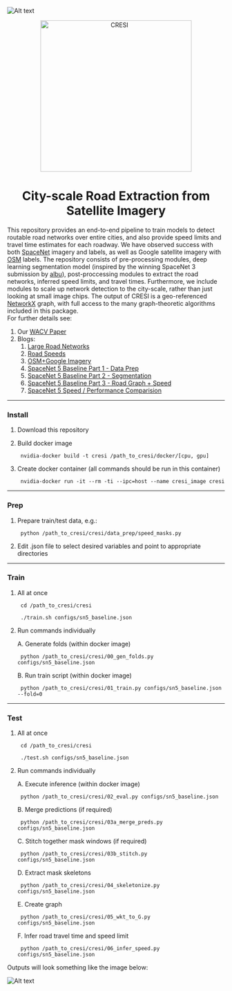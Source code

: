 ![Alt text](/results/images/header1.png?raw=true "Header")

<p align="center">
<img src="/results/images/cresi_logo.png" width="350" alt="CRESI">
</p>

<h1 align="center">City-scale Road Extraction from Satellite Imagery</h1>

This repository provides an end-to-end pipeline to train models to detect  routable road networks over entire cities, and also provide speed limits and travel time estimates for each roadway.  We have observed success with both [SpaceNet](https://spacenet.ai) imagery and labels, as well as Google satellite imagery with [OSM](https://openstreetmap.org) labels. The repository consists of pre-processing modules, deep learning segmentation model (inspired by the winning SpaceNet 3 submission by [albu](https://github.com/SpaceNetChallenge/RoadDetector/tree/master/albu-solution)), post-proccessing modules to extract the road networks, inferred speed limits, and travel times.  Furthermore, we include modules to scale up network detection to the city-scale, rather than just looking at small image chips.  The output of CRESI is a geo-referenced [NetworkX](https://networkx.github.io) graph, with full access to the many graph-theoretic algorithms included in this package.  
For further details see:

1. Our [WACV Paper](http://openaccess.thecvf.com/content_WACV_2020/html/Van_Etten_City-Scale_Road_Extraction_from_Satellite_Imagery_v2_Road_Speeds_and_WACV_2020_paper.html)
2. Blogs:
	1. [Large Road Networks](https://medium.com/the-downlinq/extracting-road-networks-at-scale-with-spacenet-b63d995be52d)
	2. [Road Speeds](https://medium.com/the-downlinq/inferring-route-travel-times-with-spacenet-7f55e1afdd6d)
	3. [OSM+Google Imagery](https://medium.com/the-downlinq/computer-vision-with-openstreetmap-and-spacenet-a-comparison-cc70353d0ace)
	4. [SpaceNet 5 Baseline Part 1 - Data Prep](https://medium.com/the-downlinq/the-spacenet-5-baseline-part-1-imagery-and-label-preparation-598af46d485e)
	5. [SpaceNet 5 Baseline Part 2 - Segmentation](https://medium.com/the-downlinq/the-spacenet-5-baseline-part-2-training-a-road-speed-segmentation-model-2bc93de564d7)
	6. [SpaceNet 5 Baseline Part 3 - Road Graph + Speed](https://medium.com/the-downlinq/the-spacenet-5-baseline-part-3-extracting-road-speed-vectors-from-satellite-imagery-5d07cd5e1d21)
	7. [SpaceNet 5 Speed / Performance Comparision](https://medium.com/the-downlinq/spacenet-5-winning-model-release-end-of-the-road-fd02e00b826c)

____
### Install ###

1. Download this repository

2. Build docker image

		nvidia-docker build -t cresi /path_to_cresi/docker/[cpu, gpu]
	
3. Create docker container (all commands should be run in this container)

		nvidia-docker run -it --rm -ti --ipc=host --name cresi_image cresi
	

____
### Prep ###

1. Prepare train/test data, e.g.:

		python /path_to_cresi/cresi/data_prep/speed_masks.py
	
2. Edit .json file to select desired variables and point to appropriate directories


____
### Train ###

1. All at once

		cd /path_to_cresi/cresi
	
		./train.sh configs/sn5_baseline.json


2. Run commands individually

	A. Generate folds (within docker image)

		python /path_to_cresi/cresi/00_gen_folds.py configs/sn5_baseline.json

	B. Run train script (within docker image)

		python /path_to_cresi/cresi/01_train.py configs/sn5_baseline.json --fold=0
	


____
### Test ###


1. All at once

		cd /path_to_cresi/cresi
	
		./test.sh configs/sn5_baseline.json
	

2. Run commands individually


	A. Execute inference (within docker image)

		python /path_to_cresi/cresi/02_eval.py configs/sn5_baseline.json

	B. Merge predictions (if required)

		python /path_to_cresi/cresi/03a_merge_preds.py configs/sn5_baseline.json
	
	C. Stitch together mask windows (if required)

		python /path_to_cresi/cresi/03b_stitch.py configs/sn5_baseline.json

	D. Extract mask skeletons

		python /path_to_cresi/cresi/04_skeletonize.py configs/sn5_baseline.json
	
	E. Create graph

		python /path_to_cresi/cresi/05_wkt_to_G.py configs/sn5_baseline.json

	F. Infer road travel time and speed limit

		python /path_to_cresi/cresi/06_infer_speed.py configs/sn5_baseline.json
	

Outputs will look something like the image below:

![Alt text](/results/images/vegas_speed.jpg?raw=true "Header")
